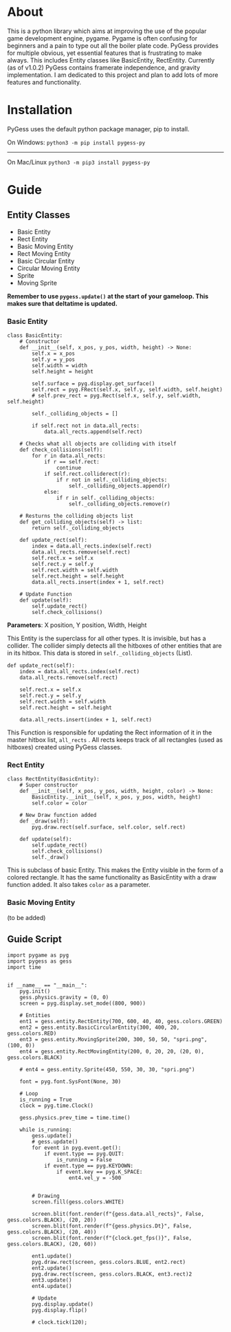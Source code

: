 # About
This is a python library which aims at improving the use of the popular game development engine, pygame. Pygame is often confusing for beginners and a pain to type out all the boiler plate code. PyGess provides for multiple obvious, yet essential features that is frustrating to make always. This includes Entity classes like BasicEntity, RectEntity. Currently (as of v1.0.2) PyGess contains framerate independence, and gravity implementation. I am dedicated to this project and plan to add lots of more features and functionality.

# Installation
PyGess uses the default python package manager, pip to install. 

On Windows:
`python3 -m pip install pygess-py`

---
On Mac/Linux
`python3 -m pip3 install pygess-py`

# Guide
## Entity Classes
- Basic Entity
- Rect Entity
- Basic Moving Entity
- Rect Moving Entity
- Basic Circular Entity
- Circular Moving Entity
- Sprite
- Moving Sprite

**Remember to use `pygess.update()`  at the start of your gameloop. This makes sure that deltatime is updated.**
### Basic Entity

    class BasicEntity:
        # Constructor
        def __init__(self, x_pos, y_pos, width, height) -> None:
            self.x = x_pos
            self.y = y_pos
            self.width = width
            self.height = height
    
            self.surface = pyg.display.get_surface()
            self.rect = pyg.FRect(self.x, self.y, self.width, self.height)
            # self.prev_rect = pyg.Rect(self.x, self.y, self.width, self.height)
            
            self._colliding_objects = []
    
            if self.rect not in data.all_rects:
                data.all_rects.append(self.rect)
    
        # Checks what all objects are colliding with itself
        def check_collisions(self):
            for r in data.all_rects:
                if r == self.rect:
                    continue
                if self.rect.colliderect(r):
                    if r not in self._colliding_objects:
                        self._colliding_objects.append(r)
                else:
                    if r in self._colliding_objects:
                        self._colliding_objects.remove(r)
    
        # Resturns the colliding objects list
        def get_colliding_objects(self) -> list:
            return self._colliding_objects
    
        def update_rect(self):
            index = data.all_rects.index(self.rect)
            data.all_rects.remove(self.rect)
            self.rect.x = self.x
            self.rect.y = self.y
            self.rect.width = self.width
            self.rect.height = self.height
            data.all_rects.insert(index + 1, self.rect)
    
        # Update Function
        def update(self):
            self.update_rect()
            self.check_collisions()

**Parameters**: X position, Y position, Width, Height

This Entity is the superclass for all other types. It is invisible, but has a collider. The collider simply detects all the hitboxes of other entities that are in its hitbox. This data is stored in `self._colliding_objects` (List).

    def update_rect(self):
	    index = data.all_rects.index(self.rect)
        data.all_rects.remove(self.rect)
        
        self.rect.x = self.x
        self.rect.y = self.y
        self.rect.width = self.width
        self.rect.height = self.height
        
        data.all_rects.insert(index + 1, self.rect)
  This  Function is responsible for updating the Rect information of it in the master hitbox list, `all_rects` .  All rects keeps track of all rectangles (used as hitboxes) created using PyGess classes.
### Rect Entity

    class RectEntity(BasicEntity):
        # Super constructor
        def __init__(self, x_pos, y_pos, width, height, color) -> None:
            BasicEntity.__init__(self, x_pos, y_pos, width, height)
            self.color = color
    
        # New Draw function added
        def _draw(self):
            pyg.draw.rect(self.surface, self.color, self.rect)
    
        def update(self):
            self.update_rect()
            self.check_collisions()
            self._draw()

This is subclass of basic Entity. This makes the Entity visible in the form of a colored rectangle. It has the same functionality as BasicEntity with a draw function added. It also takes `color` as a parameter.
### Basic Moving Entity
(to be added)

## Guide Script

    import pygame as pyg
    import pygess as gess
    import time
    
    
    if __name__ == "__main__":
        pyg.init()
        gess.physics.gravity = (0, 0)
        screen = pyg.display.set_mode((800, 900))
        
        # Entities
        ent1 = gess.entity.RectEntity(700, 600, 40, 40, gess.colors.GREEN)
        ent2 = gess.entity.BasicCircularEntity(300, 400, 20, gess.colors.RED)
        ent3 = gess.entity.MovingSprite(200, 300, 50, 50, "spri.png", (100, 0))
        ent4 = gess.entity.RectMovingEntity(200, 0, 20, 20, (20, 0), gess.colors.BLACK)
        
        # ent4 = gess.entity.Sprite(450, 550, 30, 30, "spri.png")
        
        font = pyg.font.SysFont(None, 30)
        
        # Loop
        is_running = True
        clock = pyg.time.Clock()
        
        gess.physics.prev_time = time.time()
        
        while is_running:
            gess.update()
            # gess.update()
            for event in pyg.event.get():
                if event.type == pyg.QUIT:
                    is_running = False
                if event.type == pyg.KEYDOWN:
                    if event.key == pyg.K_SPACE:
                        ent4.vel_y = -500
            
            
            # Drawing
            screen.fill(gess.colors.WHITE)
            
            screen.blit(font.render(f"{gess.data.all_rects}", False, gess.colors.BLACK), (20, 20))
            screen.blit(font.render(f"{gess.physics.Dt}", False, gess.colors.BLACK), (20, 40))
            screen.blit(font.render(f"{clock.get_fps()}", False, gess.colors.BLACK), (20, 60))
            
            ent1.update()
            pyg.draw.rect(screen, gess.colors.BLUE, ent2.rect)
            ent2.update()
            pyg.draw.rect(screen, gess.colors.BLACK, ent3.rect)2
            ent3.update()
            ent4.update()
            
            # Update
            pyg.display.update()
            pyg.display.flip()
            
            # clock.tick(120);


